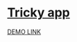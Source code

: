# [Tricky app](https://ruslanvasylyshyn.github.io/tricky_app/)

[DEMO LINK](https://ruslanvasylyshyn.github.io/tricky_app/)
